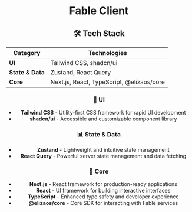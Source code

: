 <div align="center">

# Fable Client

## 🛠️ Tech Stack

<div align="center">

| Category         | Technologies                              |
| ---------------- | ----------------------------------------- |
| **UI**           | Tailwind CSS, shadcn/ui                   |
| **State & Data** | Zustand, React Query                      |
| **Core**         | Next.js, React, TypeScript, @elizaos/core |

</div>

### 🎨 UI

- **Tailwind CSS** - Utility-first CSS framework for rapid UI development
- **shadcn/ui** - Accessible and customizable component library

### 📊 State & Data

- **Zustand** - Lightweight and intuitive state management
- **React Query** - Powerful server state management and data fetching

### 🧠 Core

- **Next.js** - React framework for production-ready applications
- **React** - UI framework for building interactive interfaces
- **TypeScript** - Enhanced type safety and developer experience
- **@elizaos/core** - Core SDK for interacting with Fable services
